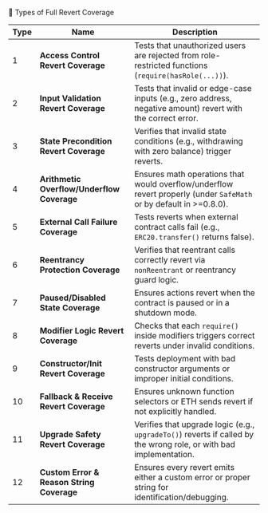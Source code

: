🔢 Types of Full Revert Coverage

| Type | Name                                       | Description                                                                                                        |
| ---- | ------------------------------------------ | ------------------------------------------------------------------------------------------------------------------ |
| 1    | **Access Control Revert Coverage**         | Tests that unauthorized users are rejected from role-restricted functions (`require(hasRole(...))`).               |
| 2    | **Input Validation Revert Coverage**       | Tests that invalid or edge-case inputs (e.g., zero address, negative amount) revert with the correct error.        |
| 3    | **State Precondition Revert Coverage**     | Verifies that invalid state conditions (e.g., withdrawing with zero balance) trigger reverts.                      |
| 4    | **Arithmetic Overflow/Underflow Coverage** | Ensures math operations that would overflow/underflow revert properly (under `SafeMath` or by default in >=0.8.0). |
| 5    | **External Call Failure Coverage**         | Tests reverts when external contract calls fail (e.g., `ERC20.transfer()` returns false).                          |
| 6    | **Reentrancy Protection Coverage**         | Verifies that reentrant calls correctly revert via `nonReentrant` or reentrancy guard logic.                       |
| 7    | **Paused/Disabled State Coverage**         | Ensures actions revert when the contract is paused or in a shutdown mode.                                          |
| 8    | **Modifier Logic Revert Coverage**         | Checks that each `require()` inside modifiers triggers correct reverts under invalid conditions.                   |
| 9    | **Constructor/Init Revert Coverage**       | Tests deployment with bad constructor arguments or improper initial conditions.                                    |
| 10   | **Fallback & Receive Revert Coverage**     | Ensures unknown function selectors or ETH sends revert if not explicitly handled.                                  |
| 11   | **Upgrade Safety Revert Coverage**         | Verifies that upgrade logic (e.g., `upgradeTo()`) reverts if called by the wrong role, or with bad implementation. |
| 12   | **Custom Error & Reason String Coverage**  | Ensures every revert emits either a custom error or proper string for identification/debugging.                    |
